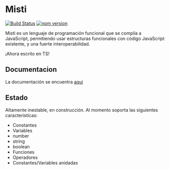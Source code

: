 # Misti

[![Build Status](https://travis-ci.com/Araozu/misti.svg?branch=master)](https://travis-ci.com/Araozu/misti)
[![npm version](https://badge.fury.io/js/misti.svg)](https://badge.fury.io/js/misti)

Misti es un lenguaje de programación funcional que se compila a JavaScript, permitiendo usar estructuras funcionales
con código JavaScript existente, y una fuerte interoperabilidad.

¡Ahora escrito en TS!

## Documentacion

La documentación se encuentra [aquí](https://misti.araozu.pro/)

## Estado

Altamente inestable, en construcción. Al momento soporta las siguientes caracteristicas:

- Constantes
- Variables
- number
- string
- boolean
- Funciones
- Operadores
- Constantes/Variables anidadas

